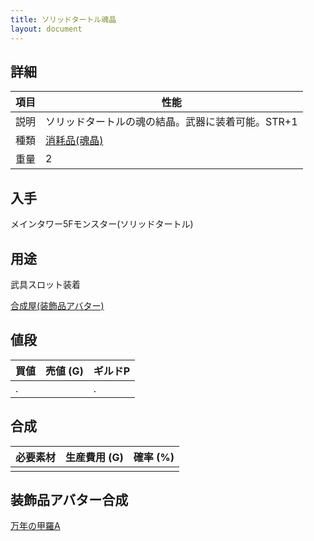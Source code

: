 ```yaml
---
title: ソリッドタートル魂晶
layout: document
---
```

## 詳細

|項目|性能|
|---|---|
|説明|ソリッドタートルの魂の結晶。武器に装着可能。STR+1|
|種類|[消耗品(魂晶)](消耗品(魂晶))|
|重量|2|

## 入手

メインタワー5Fモンスター(ソリッドタートル)

## 用途

武具スロット装着

[合成屋(装飾品アバター)](合成屋(装飾品アバター))

## 値段

|買値|売値 (G)|ギルドP|
|---|---|---|
|.||.|

## 合成

|必要素材|生産費用 (G)|確率 (%)|
|---|---|---|
||||

## 装飾品アバター合成

[万年の甲羅A](万年の甲羅A)
